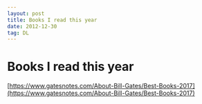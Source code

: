 ```yaml
---
layout: post
title: Books I read this year
date: 2012-12-30
tag: DL
---
```


# Books I read this year

[https://www.gatesnotes.com/About-Bill-Gates/Best-Books-2017](https://www.gatesnotes.com/About-Bill-Gates/Best-Books-2017)
